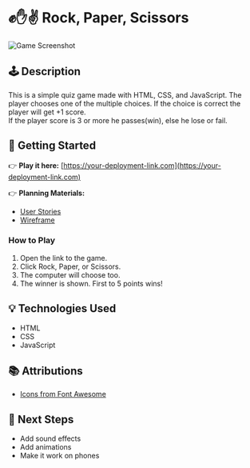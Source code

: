 # ✊✋✌️ Rock, Paper, Scissors

![Game Screenshot](./assets/screenshot.png)

## 🕹️ Description

This is a simple quiz game made with HTML, CSS, and JavaScript. 
The player chooses one of the multiple choices. If the choice is correct the player will get +1 score.  
If the player score is 3 or more he passes(win), else he lose or fail.

## 🚀 Getting Started

👉 **Play it here:** [https://your-deployment-link.com](https://your-deployment-link.com)

👉 **Planning Materials:**
- [User Stories](./planning/user-stories.md)
- [Wireframe](./planning/wireframe.png)

### How to Play
1. Open the link to the game.
2. Click Rock, Paper, or Scissors.
3. The computer will choose too.
4. The winner is shown. First to 5 points wins!

## 💡 Technologies Used

- HTML
- CSS
- JavaScript

## 📚 Attributions

- [Icons from Font Awesome](https://fontawesome.com/)

## 🚧 Next Steps

- Add sound effects
- Add animations
- Make it work on phones